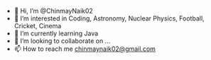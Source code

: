 - 👋 Hi, I’m @ChinmayNaik02
- 👀 I’m interested in Coding, Astronomy, Nuclear Physics, Football, Cricket, Cinema
- 🌱 I’m currently learning Java
- 💞️ I’m looking to collaborate on ...
- 📫 How to reach me chinmaynaik02@gmail.com

<!---
ChinmayNaik02/ChinmayNaik02 is a ✨ special ✨ repository because its `README.md` (this file) appears on your GitHub profile.
You can click the Preview link to take a look at your changes.
--->
